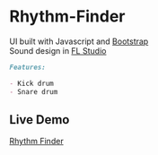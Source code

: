 # Rhythm-Finder

UI built with Javascript and [Bootstrap](https://getbootstrap.com/)\
Sound design in [FL Studio](https://www.image-line.com/)
```md
Features:

- Kick drum
- Snare drum
```


## Live Demo
[Rhythm Finder](https://ericfrancey.github.io/Rhythm-Finder/)